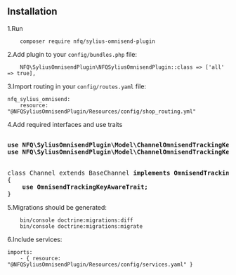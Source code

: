 
## Installation

1.Run 
```
    composer require nfq/sylius-omnisend-plugin
```

2.Add plugin to your `config/bundles.php` file:

```
    NFQ\SyliusOmnisendPlugin\NFQSyliusOmnisendPlugin::class => ['all' => true],
```

3.Import routing in your `config/routes.yaml` file:

```
nfq_sylius_omnisend:
    resource: "@NFQSyliusOmnisendPlugin/Resources/config/shop_routing.yml"
```

4.Add required interfaces and use traits

<pre>

<b>use NFQ\SyliusOmnisendPlugin\Model\ChannelOmnisendTrackingKeyInterface;
use NFQ\SyliusOmnisendPlugin\Model\ChannelOmnisendTrackingKeyTrait;</b>


class Channel extends BaseChannel <b>implements OmnisendTrackingKeyAwareInterface</b>
{
    <b>use OmnisendTrackingKeyAwareTrait;</b>
}
</pre>

5.Migrations should be generated:

```
    bin/console doctrine:migrations:diff
    bin/console doctrine:migrations:migrate
```

6.Include services:

```
imports:
    - { resource: "@NFQSyliusOmnisendPlugin/Resources/config/services.yaml" }
```
